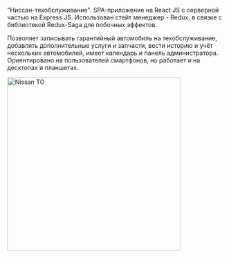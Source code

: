 "Ниссан-техобслуживание".
SPA-приложение на React JS с серверной частью на Express JS.
Использован стейт менеджер - Redux, в связке с библиотекой Redux-Saga для побочных эффектов.

Позволяет записывать гарантийный автомобиль на техобслуживание, добавлять дополнительные услуги и запчасти, вести историю и учёт нескольких автомобилей, имеет календарь и панель администратора.
Ориентировано на пользователей смартфонов, но работает и на десктопах и планшетах.

<img width="400" alt="Nissan TO" src="https://user-images.githubusercontent.com/69127368/140942382-812abbc1-75cc-4ce4-9ec5-2a98c25fcb82.png">


